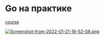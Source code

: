 # Go на практике
[course](https://stepik.org/course/96832)

[![Screenshot-from-2022-01-21-16-52-08.png](https://i.postimg.cc/L5KD3nmR/Screenshot-from-2022-01-21-16-52-08.png)](https://postimg.cc/MM51WZcr)